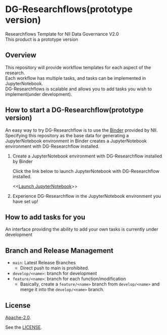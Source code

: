 # DG-Researchflows(prototype version)

Researchflows Template for NII Data Governance V2.0<br>
This product is a prototype version

## Overview

This repository will provide workflow templates for each aspect of the research.<br>
Each workflow has multiple tasks, and tasks can be implemented in JupyterNotebook.<br>
DG-Researchflows is scalable and allows you to add tasks you wish to implement(under development).

## How to start a DG-Researchflow(prototype version)

An easy way to try DG-Researchflow is to use the [Binder](https://binder.cs.rcos.nii.ac.jp/) provided by NII.<br>
Specifying this repository as the base data for generating a JupyterNotebook environment in Binder creates a JupyterNotebook environment with DG-Researchflow installed.

1. Create a JupyterNotebook environment with DG-Researchflow installed by Binder

   Click the link below to launch JupyterNotebook with DG-Researchflow installed.<br>

   <<[Launch JupyterNotebook](https://binder.cs.rcos.nii.ac.jp/v2/gh/NII-DG/dg-researchflows.git/develop/Rel_20230927?filepath=data_governance/researchflow/main.ipynb)>>

2. Experience DG-Researchflow in the JupyterNotebook environment you have set up!

## How to add tasks for you

An interface providing the ability to add your own tasks is currently under development

## Branch and Release Management

- `main`: Latest Release Branches
  - Direct push to main is prohibited.
- `develop/<name>`: branch for development
- `feature/<name>`: branch for each function/modification
  - Basically, create a `feature/<name>` branch from `develop/<name>` and merge it into the `develop/<name>` branch.

## License

[Apache-2.0](https://www.apache.org/licenses/LICENSE-2.0).

See the [LICENSE](./LICENSE).

